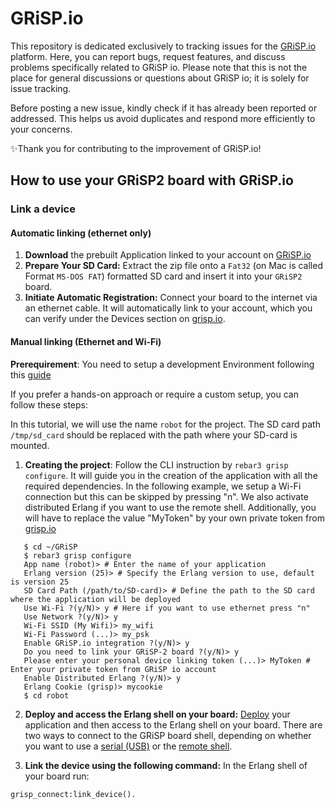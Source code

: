 # GRiSP.io
This repository is dedicated exclusively to tracking issues for the [GRiSP.io](https://grisp.io) platform. Here, you can report bugs, request features, and discuss problems specifically related to GRiSP io. Please note that this is not the place for general discussions or questions about GRiSP io; it is solely for issue tracking.

Before posting a new issue, kindly check if it has already been reported or addressed. This helps us avoid duplicates and respond more efficiently to your concerns.

✨Thank you for contributing to the improvement of GRiSP.io!

## How to use your GRiSP2 board with GRiSP.io
### Link a device
#### Automatic linking (ethernet only)
1. **Download** the prebuilt Application linked to your account on [GRiSP.io](https://app.grisp.io/grisp-manager)
2. **Prepare Your SD Card:** Extract the zip file onto a `Fat32` (on Mac is called Format `MS-DOS FAT`) formatted SD card and insert it into your `GRiSP2` board. 
3. **Initiate Automatic Registration:** Connect your board to the internet via an ethernet cable. It will automatically link to your account, which you can verify under the Devices section on [grisp.io](https://app.grisp.io/grisp-manager).

#### Manual linking (Ethernet and Wi-Fi)
**Prerequirement**: You need to setup a development Environment following this [guide](https://github.com/grisp/grisp/wiki/Setting-Up-a-Development-Environment)

If you prefer a hands-on approach or require a custom setup, you can follow these steps:

In this tutorial, we will use the name `robot` for the project. The SD card path `/tmp/sd_card` should be replaced with the path where your SD-card is mounted.

1. **Creating the project**: Follow the CLI instruction by `rebar3 grisp configure`. It will guide you in the creation of the application with all the required dependencies. In the following example, we setup a Wi-Fi connection but this can be skipped by pressing "n". We also activate distributed Erlang if you want to use the remote shell. Additionally, you will have to replace the value "MyToken" by your own private token from [grisp.io](https://app.grisp.io/grisp-manager)
```
   $ cd ~/GRiSP
   $ rebar3 grisp configure
   App name (robot)> # Enter the name of your application
   Erlang version (25)> # Specify the Erlang version to use, default is version 25
   SD Card Path (/path/to/SD-card)> # Define the path to the SD card where the application will be deployed
   Use Wi-Fi ?(y/N)> y # Here if you want to use ethernet press "n"
   Use Network ?(y/N)> y
   Wi-Fi SSID (My Wifi)> my_wifi
   Wi-Fi Password (...)> my_psk
   Enable GRiSP.io integration ?(y/N)> y
   Do you need to link your GRiSP-2 board ?(y/N)> y
   Please enter your personal device linking token (...)> MyToken # Enter your private token from GRiSP io account
   Enable Distributed Erlang ?(y/N)> y
   Erlang Cookie (grisp)> mycookie
   $ cd robot
```
2. **Deploy and access the Erlang shell on your board:** [Deploy](https://github.com/grisp/grisp/wiki/Deploying-a-GRiSP-Application) your application and then access to the Erlang shell on your board. There are two ways to connect to the GRiSP board shell, depending on whether you want to use a [serial (USB)](https://github.com/grisp/grisp/wiki/Connecting-over-Serial) or the [remote shell](https://github.com/grisp/grisp/wiki/Connecting-over-WiFI-and-Ethernet#remote-shell).

3. **Link the device using the following command:** In the Erlang shell of your board run:
```
grisp_connect:link_device().
```
